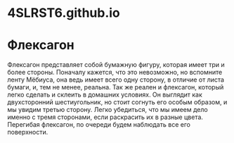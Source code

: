 # 4SLRST6.github.io
<!DOCTYPE HTML>
<html>
 <head>
  <title>Флексагон</title>
  <meta charset="utf-8">
  <link rel="stylesheet" href="css/style16.css">
 </head>
 <body>
  <h1>Флексагон </h1>
   <p>Флексагон представляет собой бумажную фигуру, которая имеет 
   три и более стороны. Поначалу кажется, что это невозможно, но вспомните 
   ленту Мёбиуса, она ведь имеет всего одну сторону, в отличие от листа  бумаги, 
   и, тем не менее, реальна. Так же реален и флексагон, который легко сделать и 
   склеить в домашних условиях. Он выглядит как двухсторонний шестиугольник, но 
   стоит согнуть его особым образом, и мы увидим третью сторону. Легко убедиться, 
   что мы имеем дело именно с тремя сторонами, если раскрасить их в разные цвета. 
   Перегибая флексагон, по очереди будем наблюдать все его поверхности.</p>
 </body>
</html>
